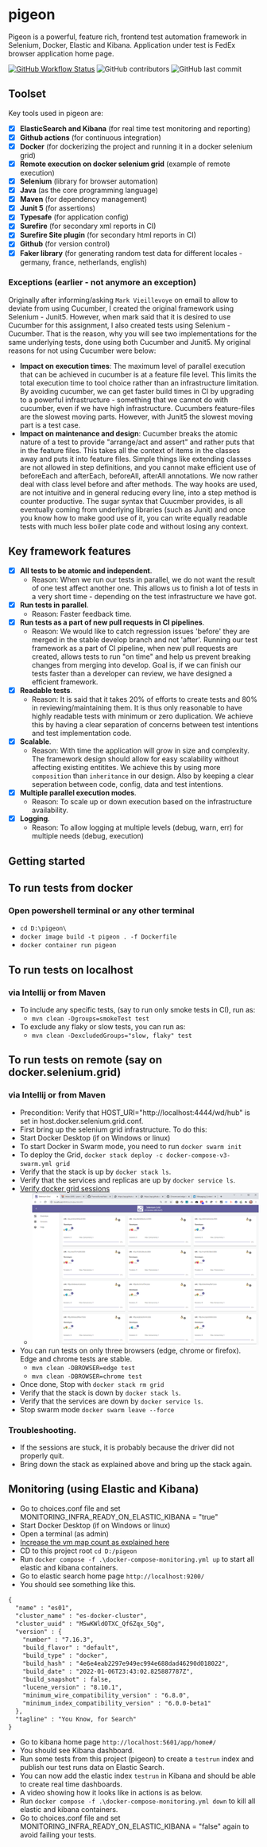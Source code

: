 # pigeon
Pigeon is a powerful, feature rich, frontend test automation framework in Selenium, Docker, Elastic and Kibana.
Application under test is FedEx browser application home page.

[![GitHub Workflow Status](https://img.shields.io/github/workflow/status/pramodkumaryadav/pigeon/Java%20CI%20with%20Maven)](https://github.com/PramodKumarYadav/pigeon/actions)
![GitHub contributors](https://img.shields.io/github/contributors/pramodkumaryadav/pigeon)
![GitHub last commit](https://img.shields.io/github/last-commit/pramodkumaryadav/pigeon)

## Toolset
Key tools used in pigeon are:
- [x] **ElasticSearch and Kibana** (for real time test monitoring and reporting)
- [x] **Github actions** (for continuous integration)
- [x] **Docker** (for dockerizing the project and running it in a docker selenium grid)
- [x] **Remote execution on docker selenium grid** (example of remote execution)
- [x] **Selenium**  (library for browser automation)
- [x] **Java** (as the core programming language)
- [x] **Maven** (for dependency management)
- [x] **Junit 5** (for assertions)
- [x] **Typesafe** (for application config)
- [x] **Surefire** (for secondary xml reports in CI)
- [x] **Surefire Site plugin** (for secondary html reports in CI)
- [x] **Github** (for version control)
- [x] **Faker library** (for generating random test data for different locales - germany, france, netherlands, english)

### Exceptions (earlier - not anymore an exception)
Originally after informing/asking `Mark Vieillevoye` on email to allow to deviate from using Cucumber, I created the 
original framework using Selenium - Junit5. However, when mark said that it is desired to use Cucumber for this assignment, 
I also created tests using Selenium - Cucumber. That is the reason, why you will see two implementations for the same 
underlying tests, done using both Cucumber and Junit5. My original reasons for not using Cucumber were below:
  - **Impact on execution times**: The maximum level of parallel execution that can be achieved in cucumber is at a feature file 
    level. This limits the total execution time to tool choice rather than an infrastructure limitation. By avoiding 
    cucumber, we can get faster build times in CI by upgrading to a powerful infrastructure - something that we cannot 
    do with cucumber, even if we have high infrastructure. Cucumbers feature-files are the slowest moving parts. However,
    with Junit5 the slowest moving part is a test case.
- **Impact on maintenance and design**: Cucumber breaks the atomic nature of a test to provide "arrange/act and assert" 
    and rather puts that in the feature files. This takes all the context of items in the classes away and puts it into 
  feature files. Simple things like extending classes are not allowed in step definitions, and you cannot make efficient 
  use of beforeEach and afterEach, beforeAll, afterAll annotations. We now rather deal with class level before and 
  after methods. The way hooks are used, are not intuitive and in general reducing every line, into a step method is 
  counter productive. The sugar syntax that Cuucmber provides, is all eventually coming from underlying libraries (such 
  as Junit) and once you know how to make good use of it, you can write equally readable tests with much less boiler 
  plate code and without losing any context. 
  
## Key framework features
- [x] **All tests to be atomic and independent**.
    - Reason: When we run our tests in parallel, we do not want the result of one test affect another one.
      This allows us to finish a lot of tests in a very short time - depending on the test infrastructure we have got.
- [x] **Run tests in parallel**.
    - Reason: Faster feedback time.
- [x] **Run tests as a part of new pull requests in CI pipelines**.
    - Reason: We would like to catch regression issues 'before' they are merged in the stable develop branch and not 
      'after'. Running our test framework as a part of CI pipeline, when new pull requests are created, allows tests to 
      run "on time" and help us prevent breaking changes from merging into develop. Goal is, if we can finish our 
      tests faster than a developer can review, we have designed a efficient framework. 
- [x] **Readable tests**.
    - Reason: It is said that it takes 20% of efforts to create tests and 80% in reviewing/maintaining them. It is thus only 
      reasonable to have highly readable tests with minimum or zero duplication. We achieve this by having a clear 
      separation of concerns between test intentions and test implementation code.
- [x] **Scalable**. 
  - Reason: With time the application will grow in size and complexity. The framework design should allow for easy
    scalability without affecting existing entitites. We achieve this by using more `composition` than `inheritance` in 
    our design. Also by keeping a clear seperation between code, config, data and test intentions.
- [x] **Multiple parallel execution modes**.
    - Reason: To scale up or down execution based on the infrastructure availability.
- [x] **Logging**.
  - Reason: To allow logging at multiple levels (debug, warn, err) for multiple needs (debug, execution)

## Getting started

## To run tests from docker
### Open powershell terminal or any other terminal
-  `cd D:\pigeon\`
-  `docker image build -t pigeon . -f Dockerfile`
-  `docker container run pigeon`
    
## To run tests on localhost
### via Intellij or from Maven
- To include any specific tests, (say to run only smoke tests in CI), run as:
    - `mvn clean -Dgroups=smokeTest test`
- To exclude any flaky or slow tests, you can run as: 
    - `mvn clean -DexcludedGroups="slow, flaky" test`

## To run tests on remote (say on docker.selenium.grid)
### via Intellij or from Maven
- Precondition: Verify that HOST_URI="http://localhost:4444/wd/hub" is set in host.docker.selenium.grid.conf.
- First bring up the selenium grid infrastructure. To do this:
- Start Docker Desktop (if on Windows or linux)
- To start Docker in Swarm mode, you need to run `docker swarm init`
- To deploy the Grid, `docker stack deploy -c docker-compose-v3-swarm.yml grid`
- Verify that the stack is up by `docker stack ls`.
- Verify that the services and replicas are up by `docker service ls`.
- [Verify docker grid sessions](http://localhost:4444/ui/index.html#/)
  - ![selenium-grid](./images/selenium-grid.png)
- You can run tests on only three browsers (edge, chrome or firefox). Edge and chrome tests are stable.
    - `mvn clean -DBROWSER=edge test`
    - `mvn clean -DBROWSER=chrome test`
- Once done, Stop with `docker stack rm grid`
- Verify that the stack is down by `docker stack ls`.
- Verify that the services are down by `docker service ls`.
- Stop swarm mode `docker swarm leave --force`

### Troubleshooting. 
- If the sessions are stuck, it is probably because the driver did not properly quit. 
- Bring down the stack as explained above and bring up the stack again.

## Monitoring (using Elastic and Kibana)
- Go to choices.conf file and set MONITORING_INFRA_READY_ON_ELASTIC_KIBANA = "true"
- Start Docker Desktop (if on Windows or linux)
- Open a terminal (as admin)
- [Increase the vm map count as explained here](https://www.elastic.co/guide/en/elasticsearch/reference/current/docker.html#_windows_with_docker_desktop_wsl_2_backend)
- CD to this project root `cd D:/pigeon`
- Run `docker compose -f .\docker-compose-monitoring.yml up` to start all elastic and kibana containers. 
- Go to elastic search home page `http://localhost:9200/` 
- You should see something like this.
```
{
  "name" : "es01",
  "cluster_name" : "es-docker-cluster",
  "cluster_uuid" : "M5wKWldOTXC_Qf6Zqx_5Qg",
  "version" : {
    "number" : "7.16.3",
    "build_flavor" : "default",
    "build_type" : "docker",
    "build_hash" : "4e6e4eab2297e949ec994e688dad46290d018022",
    "build_date" : "2022-01-06T23:43:02.825887787Z",
    "build_snapshot" : false,
    "lucene_version" : "8.10.1",
    "minimum_wire_compatibility_version" : "6.8.0",
    "minimum_index_compatibility_version" : "6.0.0-beta1"
  },
  "tagline" : "You Know, for Search"
}
```
- Go to kibana home page `http://localhost:5601/app/home#/`
- You should see Kibana dashboard.
- Run some tests from this project (pigeon) to create a `testrun` index and publish our test runs data on Elastic Search. 
- You can now add the elastic index `testrun` in Kibana and should be able to create real time dashboards.
- A video showing how it looks like in actions is as below. 
- Run `docker compose -f .\docker-compose-monitoring.yml down` to kill all elastic and kibana containers. 
- Go to choices.conf file and set MONITORING_INFRA_READY_ON_ELASTIC_KIBANA = "false" again to avoid failing your tests.
